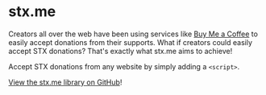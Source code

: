 # stx.me

Creators all over the web have been using services like [Buy Me a Coffee](https://www.buymeacoffee.com/) to easily accept donations from their supports. What if creators could easily accept STX donations? That's exactly what stx.me aims to achieve!

Accept STX donations from any website by simply adding a `<script>`.

[View the stx.me library on GitHub](https://github.com/amorriscode/stx-me)!